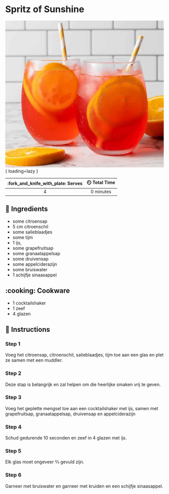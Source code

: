 # Spritz of Sunshine

![Spritz of Sunshine](assets/images/spritz-of-sunshine.png){ loading=lazy }

| :fork_and_knife_with_plate: Serves | :timer_clock: Total Time |
|:----------------------------------:|:-----------------------: |
| 4 | 0 minutes |

## :salt: Ingredients

- some citroensap
- 5 cm citroenschil
- some salieblaadjes
- some tijm
- 1 ijs,
- some grapefruitsap
- some granaatappelsap
- some druivensap
- some appelciderazijn
- some bruiswater
- 1 schijfje sinaasappel

## :cooking: Cookware

- 1 cocktailshaker
- 1 zeef
- 4 glazen

## :pencil: Instructions

### Step 1

Voeg het citroensap, citroenschil, salieblaadjes, tijm toe aan een glas en plet ze samen met een muddler.

### Step 2

Deze stap is belangrijk en zal helpen om die heerlijke smaken vrij te geven.

### Step 3

Voeg het geplette mengsel toe aan een cocktailshaker met ijs, samen met grapefruitsap, granaatappelsap, druivensap en
appelciderazijn

### Step 4

Schud gedurende 10 seconden en zeef in 4 glazen met ijs.

### Step 5

Elk glas moet ongeveer ⅔ gevuld zijn.

### Step 6

Garneer met bruiswater en garneer met kruiden en een schijfje sinaasappel.
